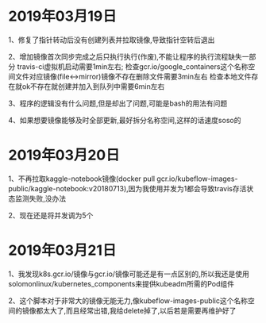 # 2019年03月19日
1、修复了指针转动后没有创建列表并拉取镜像,导致指针空转后退出

2、增加镜像首次同步完成之后只执行执行(作废),不能让程序的执行流程缺失一部分
	travis-ci虚拟机启动需要1min左右;
	检查gcr.io/google_containers这个名称空间文件对应镜像(file<->mirror)镜像不存在删除文件需要3min左右
	检查本地文件存在就ok不存在就创建并加入到队列中需要6min左右

3、程序的逻辑没有什么问题,但是却出了问题,可能是bash的用法有问题

4、如果想要镜像能够及时全部更新,最好拆分名称空间,这样的话速度soso的

# 2019年03月20日
1、不再拉取kaggle-notebook镜像(docker pull gcr.io/kubeflow-images-public/kaggle-notebook:v20180713),因为我使用并发为1都会导致travis存活状态监测失败,没办法

2、现在还是将并发调为5个

# 2019年03月21日
1、我发现k8s.gcr.io/镜像与gcr.io/镜像可能还是有一点区别的,所以我还是使用solomonlinux/kubernetes_components来提供kubeadm所需的Pod组件

2、这个脚本对于非常大的镜像无能无力,像kubeflow-images-public这个名称空间的镜像都太大了,而且经常出错,我给delete掉了,以后若是需要再维护好了
